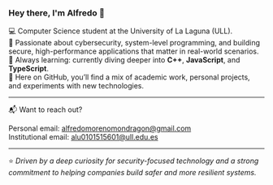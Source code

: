### Hey there, I'm Alfredo 👋

💻 Computer Science student at the University of La Laguna (ULL).  
🚀 Passionate about cybersecurity, system-level programming, and building secure, high-performance applications that matter in real-world scenarios.  
🧠 Always learning: currently diving deeper into **C++**, **JavaScript**, and **TypeScript**.  
📂 Here on GitHub, you’ll find a mix of academic work, personal projects, and experiments with new technologies.

---

📬 Want to reach out?

Personal email: alfredomorenomondragon@gmail.com  
Institutional email: alu0101515601@ull.edu.es  

---

⭐ *Driven by a deep curiosity for security-focused technology and a strong commitment to helping companies build safer and more resilient systems.*
